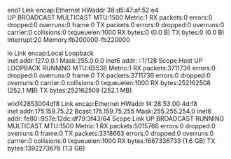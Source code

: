 eno1      Link encap:Ethernet  HWaddr 38:d5:47:af:52:e4  
          UP BROADCAST MULTICAST  MTU:1500  Metric:1
          RX packets:0 errors:0 dropped:0 overruns:0 frame:0
          TX packets:0 errors:0 dropped:0 overruns:0 carrier:0
          collisions:0 txqueuelen:1000 
          RX bytes:0 (0.0 B)  TX bytes:0 (0.0 B)
          Interrupt:20 Memory:fb200000-fb220000 

lo        Link encap:Local Loopback  
          inet addr:127.0.0.1  Mask:255.0.0.0
          inet6 addr: ::1/128 Scope:Host
          UP LOOPBACK RUNNING  MTU:65536  Metric:1
          RX packets:3711736 errors:0 dropped:0 overruns:0 frame:0
          TX packets:3711736 errors:0 dropped:0 overruns:0 carrier:0
          collisions:0 txqueuelen:1000 
          RX bytes:252162508 (252.1 MB)  TX bytes:252162508 (252.1 MB)

wlxf42853004df8 Link encap:Ethernet  HWaddr f4:28:53:00:4d:f8  
          inet addr:175.159.75.22  Bcast:175.159.75.255  Mask:255.255.254.0
          inet6 addr: fe80::957e:12dc:df79:3f43/64 Scope:Link
          UP BROADCAST RUNNING MULTICAST  MTU:1500  Metric:1
          RX packets:5015766 errors:0 dropped:0 overruns:0 frame:0
          TX packets:3318663 errors:0 dropped:0 overruns:0 carrier:0
          collisions:0 txqueuelen:1000 
          RX bytes:1667336733 (1.6 GB)  TX bytes:1392273676 (1.3 GB)

